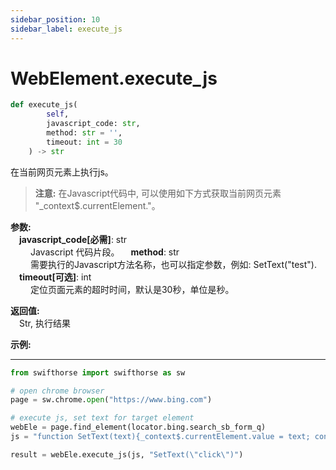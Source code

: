 ```yaml
---
sidebar_position: 10
sidebar_label: execute_js
---
```

# WebElement.execute_js

```python
def execute_js(
        self,
        javascript_code: str, 
        method: str = '', 
        timeout: int = 30
    ) -> str
```  

在当前网页元素上执行js。 

> **注意:**
> 在Javascript代码中, 可以使用如下方式获取当前网页元素 "_context$.currentElement."。

**参数:**  
    &emsp;**javascript_code[必需]**: str    
        &emsp;&emsp; Javascript 代码片段。
    &emsp;**method**: str    
        &emsp;&emsp; 需要执行的Javascript方法名称，也可以指定参数，例如: SetText(\"test\").  
    &emsp;**timeout[可选]**: int  
        &emsp;&emsp; 定位页面元素的超时时间，默认是30秒，单位是秒。  

**返回值:**  
    &emsp;Str, 执行结果

**示例:**
***
```python
from swifthorse import swifthorse as sw

# open chrome browser
page = sw.chrome.open("https://www.bing.com")

# execute js, set text for target element
webEle = page.find_element(locator.bing.search_sb_form_q)
js = "function SetText(text){_context$.currentElement.value = text; console.log(\"exit 0\"); return \"success\"}"

result = webEle.execute_js(js, "SetText(\"click\")")
```